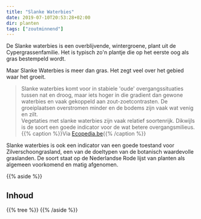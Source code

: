 ```yaml
---
title: "Slanke Waterbies"
date: 2019-07-10T20:53:28+02:00
dir: planten
tags: ["zoutminnend"]
---
```


De Slanke waterbies is een overblijvende, wintergroene, plant uit de Cypergrassenfamilie. Het is typisch zo'n plantje die op het eerste oog als gras bestempeld wordt. 

Maar Slanke Waterbies is meer dan gras. Het zegt veel over het gebied waar het groeit. 

> Slanke waterbies komt voor in stabiele 'oude' overgangssituaties tussen nat en droog, 
maar iets hoger in die gradient dan gewone waterbies en vaak gekoppeld aan zout-zoetcontrasten. 
De groeiplaatsen overstromen minder en de bodems zijn vaak wat venig en zilt.   
Vegetaties met slanke waterbies zijn vaak relatief soortenrijk. Dikwijls is de soort een goede indicator voor de wat betere overgangsmilieus.  
{{% caption %}}Via [Ecopedia.be](https://www.ecopedia.be/planten/slanke-waterbies){{% /caption %}} 

Slanke waterbies is ook een indicator van een goede toestand voor Zilverschoongrasland, een van de doeltypen van de botanisch waardevolle graslanden. De soort staat op de Nederlandse Rode lijst van planten als algemeen voorkomend en matig afgenomen.

{{% aside %}}
## Inhoud
{{% tree %}}
{{% /aside %}}

